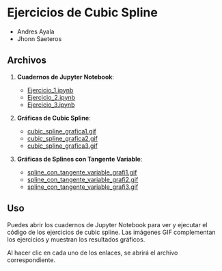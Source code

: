# Ejercicios de Cubic Spline

- Andres Ayala
- Jhonn Saeteros

## Archivos

1. **Cuadernos de Jupyter Notebook**:
   - [Ejercicio_1.ipynb](Ejercicio_1.ipynb)
   - [Ejercicio_2.ipynb](Ejercicio_2.ipynb)
   - [Ejercicio_3.ipynb](Ejercicio_3.ipynb)

2. **Gráficas de Cubic Spline**:
   - [cubic_spline_grafica1.gif](cubic_spline_grafica1.gif)
   - [cubic_spline_grafica2.gif](cubic_spline_grafica2.gif)
   - [cubic_spline_grafica3.gif](cubic_spline_grafica3.gif)

3. **Gráficas de Splines con Tangente Variable**:
   - [spline_con_tangente_variable_grafi1.gif](spline_con_tangente_variable_grafi1.gif)
   - [spline_con_tangente_variable_grafi2.gif](spline_con_tangente_variable_grafi2.gif)
   - [spline_con_tangente_variable_grafi3.gif](spline_con_tangente_variable_grafi3.gif)

## Uso

Puedes abrir los cuadernos de Jupyter Notebook para ver y ejecutar el código de los ejercicios de cubic spline. Las imágenes GIF complementan los ejercicios y muestran los resultados gráficos.

Al hacer clic en cada uno de los enlaces, se abrirá el archivo correspondiente.
